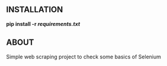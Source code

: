 ## INSTALLATION

**pip install -r *requirements.txt***
<br />

## ABOUT

Simple web scraping project to check some basics of Selenium
<br />